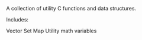 A collection of utility C functions and data structures.

Includes:

Vector
Set
Map
Utility math variables
